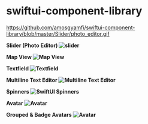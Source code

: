 # swiftui-component-library
https://github.com/amosgyamfi/swiftui-component-library/blob/master/Slider/photo_editor.gif

<strong>Slider (Photo Editor)<strong>
<img src="https://github.com/amosgyamfi/swiftui-component-library/blob/master/Slider/photo_editor.gif" alt="slider">
  
<strong>Map View<strong>
<img src="https://github.com/amosgyamfi/swiftui-component-library/blob/master/Map%20View/map.png" alt="Map View">

<strong>Textfield<strong>
<img src="https://github.com/amosgyamfi/swiftui-component-library/blob/master/Textfield/textfield.gif" alt="Textfield">

<strong>Multiline Text Editor<strong>
<img src="https://github.com/amosgyamfi/swiftui-component-library/blob/master/Multiline%20Text%20Editor/multiline_text_editor.gif" alt="Multiline Text Editor">

<strong>Spinners<strong>
<img src="https://github.com/amosgyamfi/swiftui-animation-library/blob/master/spinners.gif" alt="SwiftUI Spinners">

<strong>Avatar<strong>
<img src="https://github.com/amosgyamfi/swiftui-component-library/blob/master/Avatar/avatar.gif" alt="Avatar">
  
<strong>Grouped & Badge Avatars<strong>
<img src="https://github.com/amosgyamfi/swiftui-component-library/blob/master/Avatar/grouped_and_badge_avatars.gif" alt="Avatar">


